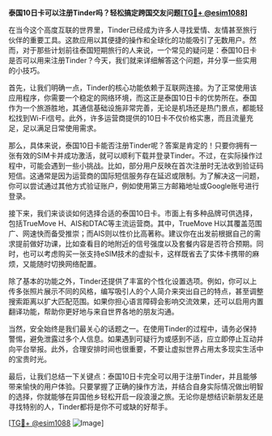 **泰国10日卡可以注册Tinder吗？轻松搞定跨国交友问题[[TG💪+ @esim1088](https://t.me/s/esim1088)]**

在当今这个高度互联的世界里，Tinder已经成为许多人寻找爱情、友情甚至旅行伙伴的重要工具。这款应用以其便捷的操作和全球化的功能吸引了无数用户。然而，对于那些计划前往泰国短期旅行的人来说，一个常见的疑问是：泰国10日卡是否可以用来注册Tinder？今天，我们就来详细解答这个问题，并分享一些实用的小技巧。

首先，让我们明确一点，Tinder的核心功能依赖于互联网连接。为了正常使用该应用程序，你需要一个稳定的网络环境，而这正是泰国10日卡的优势所在。泰国作为一个旅游胜地，其通信基础设施非常完善，无论是机场还是热门景点，都能轻松找到Wi-Fi信号。此外，许多运营商提供的10日卡不仅价格实惠，而且流量充足，足以满足日常使用需求。

那么，具体来说，泰国10日卡能否注册Tinder呢？答案是肯定的！只要你拥有一张有效的SIM卡并成功激活，就可以顺利下载并登录Tinder。不过，在实际操作过程中，可能会遇到一些小挑战。比如，部分用户反映在首次注册时无法收到验证码短信。这通常是因为运营商的国际短信服务存在延迟或限制。为了解决这一问题，你可以尝试通过其他方式验证账户，例如使用第三方邮箱地址或Google账号进行登录。

接下来，我们来谈谈如何选择合适的泰国10日卡。市面上有多种品牌可供选择，包括TrueMove H、AIS和DTAC等主流运营商。其中，TrueMove H以其覆盖范围广、网速快而备受推崇；而AIS则以性价比高著称。建议你在出发前根据自己的需求提前做好功课，比如查看目的地附近的信号强度以及套餐内容是否符合预期。同时，也可以考虑购买一张支持eSIM技术的虚拟卡，这样既省去了实体卡携带的麻烦，又能随时切换网络配置。

除了基本的功能之外，Tinder还提供了丰富的个性化设置选项。例如，你可以上传多张照片展示不同的风格，编写吸引人的个人简介来突出自己的特点，甚至调整搜索距离以扩大匹配范围。如果你担心语言障碍会影响交流效果，还可以启用内置翻译功能，帮助你更好地与来自世界各地的朋友沟通。

当然，安全始终是我们最关心的话题之一。在使用Tinder的过程中，请务必保持警惕，避免泄露过多个人信息。如果遇到可疑行为或感到不适，应立即停止互动并向平台举报。此外，合理安排时间也很重要，不要让虚拟世界占用太多现实生活中的宝贵时光。

最后，让我们总结一下关键点：泰国10日卡完全可以用于注册Tinder，并且能够带来愉快的用户体验。只要掌握了正确的操作方法，并结合自身实际情况做出明智的选择，你就能够在异国他乡轻松开启一段浪漫之旅。无论你是想结识新朋友还是寻找特别的人，Tinder都将是你不可或缺的好帮手。

[[TG💪+ @esim1088](https://t.me/s/esim1088) ![Image](https://i.postimg.cc/4NQfJmqS/Snipaste-2025-05-13-00-14-12.png)]